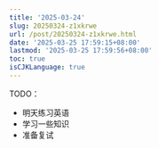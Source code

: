 ```yaml
---
title: '2025-03-24'
slug: 20250324-z1xkrwe
url: /post/20250324-z1xkrwe.html
date: '2025-03-25 17:59:15+08:00'
lastmod: '2025-03-25 17:59:56+08:00'
toc: true
isCJKLanguage: true
---
```






TODO：

* 明天练习英语
* 学习一些知识
* 准备复试

‍
